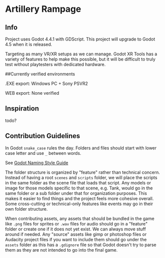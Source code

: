 # Artillery Rampage

## Info

Project uses Godot 4.4.1 with GDScript. This project will upgrade to Godot 4.5 when it is released.

Targeting as many VR/XR setups as we can manage. Godot XR Tools has a variety of features to help make this possible, but it will be difficult to truly test without playtesters with dedicated hardware.

##Currently verified environments

.EXE export:
Windows PC + Sony PSVR2

WEB export:
None verified

## Inspiration

todo?

## Contribution Guidelines

In Godot `snake_case` rules the day.  Folders and files should start with lower case letter and use `_` between words.

See [Godot Naming Style Guide](https://docs.godotengine.org/en/stable/tutorials/best_practices/project_organization.html#importing)

The folder structure is organized by "feature" rather than technical concern.  Instead of having a root `scenes` and `scripts` folder, we will place the scripts in the same folder as the scene file that loads that script. Any models or image for those models specific to that scene, e.g. Tank, would go in the same folder or a sub folder under that for organization purposes.  This makes it easier to find things and the project feels more cohesive overall.  Some cross-cutting or technical-only features like events may go in their own folder structure.

When contributing assets, any assets that should be bundled in the game like `.png` files for sprites or `.wav` files for audio should go in a "feature" folder or create one if it does not yet exist.  We can always move stuff around if needed.  Any "source" assets like gimp or photoshop files or Audacity project files if you want to include them should go under the `assets` folder as this has a `.gdignore` file so that Godot doesn't try to parse them as they are not intended to go into the final game.
